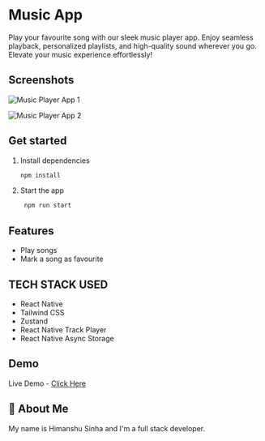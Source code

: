 # Music App

Play your favourite song with our sleek music player app. Enjoy seamless playback, personalized playlists, and high-quality sound wherever you go. Elevate your music experience effortlessly!

## Screenshots

![Music Player App 1](https://github.com/user-attachments/assets/2e6daf33-7960-4b17-9ce7-6776bff7e38c)

![Music Player App 2](https://github.com/user-attachments/assets/978dc206-9b45-44bb-a027-6f52ca6bdcbf)

## Get started

1. Install dependencies

   ```bash
   npm install
   ```

2. Start the app

   ```bash
    npm run start
   ```

## Features

- Play songs
- Mark a song as favourite

## TECH STACK USED

- React Native
- Tailwind CSS
- Zustand
- React Native Track Player
- React Native Async Storage

## Demo

Live Demo - [Click Here](https://www.youtube.com/shorts/b5-yYJODD74)

## 🚀 About Me

My name is Himanshu Sinha and I'm a full stack developer.

